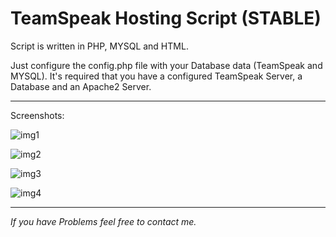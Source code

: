 # TeamSpeak Hosting Script (STABLE)
Script is written in PHP, MYSQL and HTML.

Just configure the config.php file with your Database data (TeamSpeak and MYSQL). It's required that you have a configured TeamSpeak Server, a Database and an Apache2 Server.
***
Screenshots:

![img1](https://i.imgur.com/O8bHtIK.png)

![img2](https://i.imgur.com/CtF5Tpl.png)

![img3](https://i.imgur.com/CFX2vc4.png)

![img4](https://i.imgur.com/suYUO0b.png)
***
_If you have Problems feel free to contact me._
